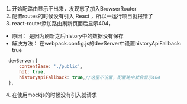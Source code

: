 1. 开始配路由显示不出来，发现忘了加入BrowserRouter
2. 配置routes的时候没有引入 React ，所以一运行项目就报错了
3. react-router添加路由刷新页面后显示404，
 - 原因： 是因为刷新之后history中的数据没有保存
 - 解决方法：
  在webpack.config.js的devServer中设置historyApiFallback: true
  ```js
    devServer:{
        contentBase: './public',
        hot: true,
        historyApiFallback: true,//这里不设置，配置路由就会显示404
    },
  ```
4. 在使用mockjs的时候没有引入就请求